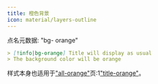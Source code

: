 ```yaml
---
title: 橙色背景
icon: material/layers-outline
---
```


点名元数据: "bg- orange"

```md
> [!info|bg-orange] Title will display as usual
> The background color will be orange
```

样式本身也适用于["all-orange"](../combined-styling/page-8.md)页:1["title-orange"](../title-styling/page-8.md)。